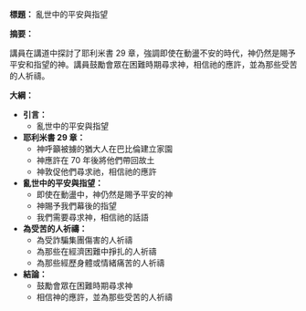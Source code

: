 **標題：** 亂世中的平安與指望

**摘要：**

講員在講道中探討了耶利米書 29 章，強調即使在動盪不安的時代，神仍然是賜予平安和指望的神。講員鼓勵會眾在困難時期尋求神，相信祂的應許，並為那些受苦的人祈禱。

**大綱：**

* **引言：**
    * 亂世中的平安與指望
* **耶利米書 29 章：**
    * 神呼籲被擄的猶大人在巴比倫建立家園
    * 神應許在 70 年後將他們帶回故土
    * 神敦促他們尋求祂，相信祂的應許
* **亂世中的平安與指望：**
    * 即使在動盪中，神仍然是賜予平安的神
    * 神賜予我們幕後的指望
    * 我們需要尋求神，相信祂的話語
* **為受苦的人祈禱：**
    * 為受詐騙集團傷害的人祈禱
    * 為那些在經濟困難中掙扎的人祈禱
    * 為那些經歷身體或情緒痛苦的人祈禱
* **結論：**
    * 鼓勵會眾在困難時期尋求神
    * 相信神的應許，並為那些受苦的人祈禱
